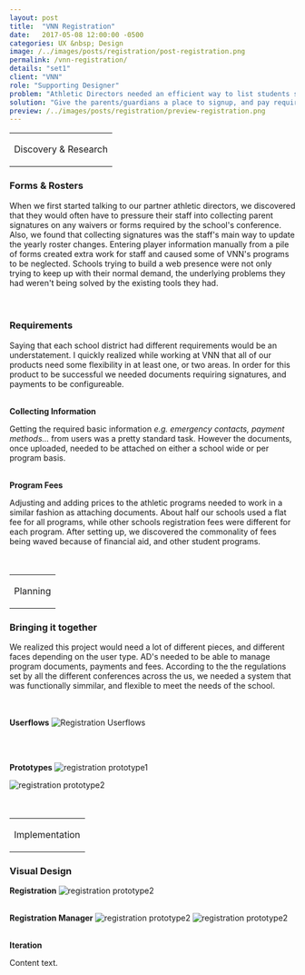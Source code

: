 ```yaml
---
layout: post
title:  "VNN Registration"
date:   2017-05-08 12:00:00 -0500
categories: UX &nbsp; Design
image: /../images/posts/registration/post-registration.png
permalink: /vnn-registration/
details: "set1"
client: "VNN"
role: "Supporting Designer"
problem: "Athletic Directors needed an efficient way to list students signed up for school programs in the current season."
solution: "Give the parents/guardians a place to signup, and pay required fees for all school programs."
preview: /../images/posts/registration/preview-registration.png
---
```

<table class="post-content-section-title">
  <tr>
    <td>
      <p class="section-title">Discovery & Research</p>
    </td>
  </tr>
</table>

### Forms & Rosters

When we first started talking to our partner athletic directors, we discovered that they would often have to pressure their staff into collecting parent signatures on any waivers or forms required by the school's conference. Also, we found that collecting signatures was the staff's main way to update the yearly roster changes. Entering player information manually from a pile of forms created extra work for staff and caused some of VNN's programs to be neglected. Schools trying to build a web presence were not only trying to keep up with their normal demand, the underlying problems they had weren't being solved by the existing tools they had.
<br>
<br>
<br>


### Requirements

Saying that each school district had different requirements would be an understatement. I quickly realized while working at VNN that all of our products need some flexibility in at least one, or two areas. In order for this product to be successful we needed documents requiring signatures, and payments to be configureable.
<br>
<br>

**Collecting Information**

Getting the required basic information *e.g. emergency contacts, payment methods...*  from users was a pretty standard task. However the documents, once uploaded, needed to be attached on either a school wide or per program basis.
<br>
<br>

**Program Fees**

Adjusting and adding prices to the athletic programs needed to work in a similar fashion as attaching documents. About half our schools used a flat fee for all programs, while other schools registration fees were different for each program. After setting up, we discovered the commonality of fees being waved because of financial aid, and other student programs.
<br>
<br>
<br>

<table class="post-content-section-title">
  <tr>
    <td>
      <p class="section-title">Planning</p>
    </td>
  </tr>
</table>

### Bringing it together

We realized this project would need a lot of different pieces, and different faces depending on the user type. AD's needed to be able to manage program documents, payments and fees. According to the the regulations set by all the different conferences across the us, we needed a system that was functionally simmilar, and flexible to meet the needs of the school.
<br>
<br>
<br>


**Userflows**
![Registration Userflows](/../images/posts/registration/userflow-ad.png)
<!--[Registration Userflows](/../images/posts/registration/userflow-parent.png)-->
<br>
<br>


**Prototypes**
![registration prototype1](/../images/posts/registration/wire-add-doc.png)

![registration prototype2](/../images/posts/registration/wire-add-program.png)
<br>
<br>
<br>

<table class="post-content-section-title">
  <tr>
    <td>
      <p class="section-title">Implementation</p>
    </td>
  </tr>
</table>

### Visual Design

**Registration**
![registration prototype2](/../images/posts/registration/r-esign-desk.png)
<br>
<br>

**Registration Manager**
![registration prototype2](/../images/posts/registration/rm-program-list.png)
![registration prototype2](/../images/posts/registration/r-esign-desk.png)
<br>
<br>

**Iteration**

Content text.
<br>
<br>
